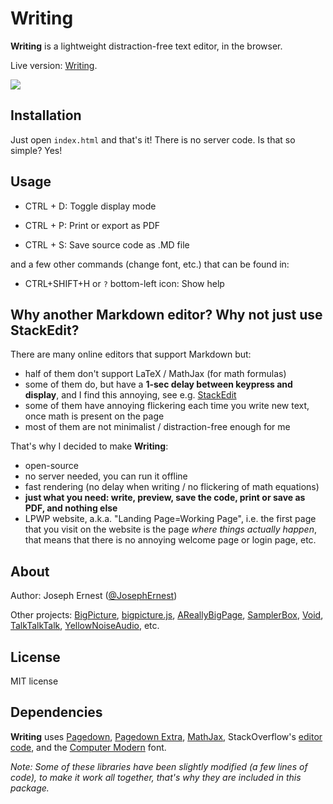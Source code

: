 Writing
=======

**Writing** is a lightweight distraction-free text editor, in the browser.

Live version: [Writing](https://josephernest.github.io/writing/).

<img src="http://i.imgur.com/c56hDwi.gif" />


Installation
----
Just open `index.html` and that's it! There is no server code. Is that so simple? Yes!

Usage
----

* CTRL + D: Toggle display mode

* CTRL + P: Print or export as PDF

* CTRL + S: Save source code as .MD file

and a few other commands (change font, etc.) that can be found in:

* CTRL+SHIFT+H or `?` bottom-left icon: Show help


Why another Markdown editor? Why not just use StackEdit?
----
There are many online editors that support Markdown but:

* half of them don't support LaTeX / MathJax (for math formulas)
* some of them do, but have a **1-sec delay between keypress and display**, and I find this annoying, see e.g. [StackEdit](https://stackedit.io)
* some of them have annoying flickering each time you write new text, once math is present on the page
* most of them are not minimalist / distraction-free enough for me

That's why I decided to make **Writing**:

* open-source
* no server needed, you can run it offline
* fast rendering (no delay when writing / no flickering of math equations)
* **just what you need: write, preview, save the code, print or save as PDF, and nothing else**
* LPWP website, a.k.a. "Landing Page=Working Page", i.e. the first page that you visit on the website is the page *where things actually happen*, that means that there is no annoying welcome page or login page, etc.

About
----
Author: Joseph Ernest ([@JosephErnest](https://twitter.com/JosephErnest))

Other projects: [BigPicture](http://bigpicture.bi), [bigpicture.js](https://github.com/josephernest/bigpicture.js), [AReallyBigPage](https://github.com/josephernest/AReallyBigPage), [SamplerBox](http://www.samplerbox.org), [Void](http://www.thisisvoid.org), [TalkTalkTalk](https://github.com/josephernest/TalkTalkTalk), [YellowNoiseAudio](http://www.yellownoiseaudio.com), etc.

License
----
MIT license

Dependencies
---
**Writing** uses [Pagedown](https://code.google.com/archive/p/pagedown/), [Pagedown Extra](https://github.com/jmcmanus/pagedown-extra), [MathJax](https://www.mathjax.org/), StackOverflow's [editor code](https://gist.github.com/gdalgas/a652bce3a173ddc59f66), and the [Computer Modern](http://cm-unicode.sourceforge.net/) font.

*Note: Some of these libraries have been slightly modified (a few lines of code), to make it work all together, that's why they are included in this package.*
